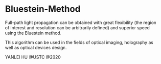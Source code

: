 # Bluestein-Method

Full-path light propagation can be obtained with great flexibility (the region of interest and resolution can be arbitrarily defined) and superior speed using the Bluestein method.

This algorithm can be used in the fields of optical imaging, holography as well as optical devices design.

YANLEI HU @USTC @2020
